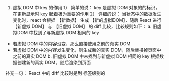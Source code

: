 1. 虚拟 DOM 中 key 的作用
  1） 简单的说： key 是虚拟 DOM 对象的的标识，在更新显示时 key 起着极为重要的作用
  2） 详细的说： 当状态中的数据发生变化时，react 会根据 【新数据】 生成 【新的虚拟DOM】，随后 React 进行 【新虚拟 DOM】 与 【旧虚拟 DOM】 的 diff 比较，比较规则如下：
  a. 旧虚拟DOM 中找到了与新虚拟 DOM 相同的 key
  - 若虚拟 DOM 中的内容没变，那么直接使用之前的真实 DOM
  - 若虚拟 DOM 中的内容发生变化，则生成新的真实 DOM，随后替换掉页面中之前的真实 DOM
  b. 旧虚拟 DOM 中未找到与新虚拟 DOM 相同的 key
  根据数据创建新的真实 DOM，随后渲染到页面


补充一句：
React 中的 diff 比较时是到 标签级别的
